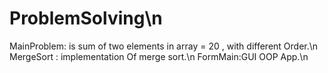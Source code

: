# ProblemSolving\n
MainProblem:
is sum of two elements in array = 20 , with different Order.\n
MergeSort : implementation Of merge sort.\n
FormMain:GUI OOP App.\n
